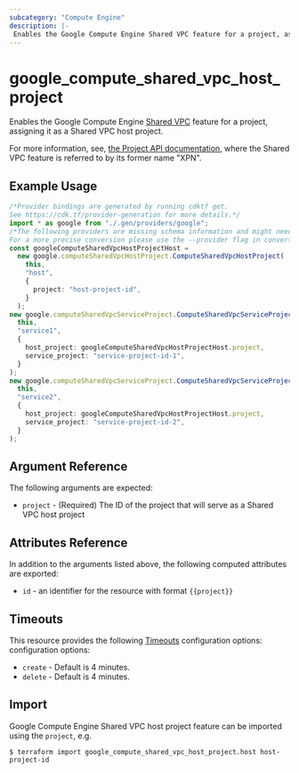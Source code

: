 ```yaml
---
subcategory: "Compute Engine"
description: |-
 Enables the Google Compute Engine Shared VPC feature for a project, assigning it as a host project.
---
```


# google\_compute\_shared\_vpc\_host\_project

Enables the Google Compute Engine
[Shared VPC](https://cloud.google.com/compute/docs/shared-vpc)
feature for a project, assigning it as a Shared VPC host project.

For more information, see,
[the Project API documentation](https://cloud.google.com/compute/docs/reference/latest/projects),
where the Shared VPC feature is referred to by its former name "XPN".

## Example Usage

```typescript
/*Provider bindings are generated by running cdktf get.
See https://cdk.tf/provider-generation for more details.*/
import * as google from "./.gen/providers/google";
/*The following providers are missing schema information and might need manual adjustments to synthesize correctly: google.
For a more precise conversion please use the --provider flag in convert.*/
const googleComputeSharedVpcHostProjectHost =
  new google.computeSharedVpcHostProject.ComputeSharedVpcHostProject(
    this,
    "host",
    {
      project: "host-project-id",
    }
  );
new google.computeSharedVpcServiceProject.ComputeSharedVpcServiceProject(
  this,
  "service1",
  {
    host_project: googleComputeSharedVpcHostProjectHost.project,
    service_project: "service-project-id-1",
  }
);
new google.computeSharedVpcServiceProject.ComputeSharedVpcServiceProject(
  this,
  "service2",
  {
    host_project: googleComputeSharedVpcHostProjectHost.project,
    service_project: "service-project-id-2",
  }
);

```

## Argument Reference

The following arguments are expected:

* `project` - (Required) The ID of the project that will serve as a Shared VPC host project

## Attributes Reference

In addition to the arguments listed above, the following computed attributes are exported:

* `id` - an identifier for the resource with format `{{project}}`

## Timeouts

This resource provides the following
[Timeouts](https://developer.hashicorp.com/terraform/plugin/sdkv2/resources/retries-and-customizable-timeouts) configuration options: configuration options:

* `create` - Default is 4 minutes.
* `delete` - Default is 4 minutes.

## Import

Google Compute Engine Shared VPC host project feature can be imported using the `project`, e.g.

```console
$ terraform import google_compute_shared_vpc_host_project.host host-project-id
```
